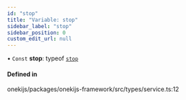 ```yaml
---
id: "stop"
title: "Variable: stop"
sidebar_label: "stop"
sidebar_position: 0
custom_edit_url: null
---
```


• `Const` **stop**: typeof [`stop`](stop.md)

#### Defined in

onekijs/packages/onekijs-framework/src/types/service.ts:12
